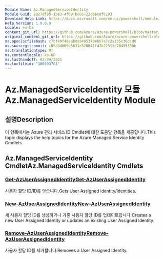 ```yaml
---
Module Name: Az.ManagedServiceIdentity
Module Guid: 2a27df8b-15e3-4fb9-b885-22c6bcafc203
Download Help Link: https://docs.microsoft.com/en-us/powershell/module/az.managedserviceidentity
Help Version: 1.0.0.0
Locale: en-US
content_git_url: https://github.com/Azure/azure-powershell/blob/master/src/ManagedServiceIdentity/ManagedServiceIdentity/help/Az.ManagedServiceIdentity.md
original_content_git_url: https://github.com/Azure/azure-powershell/blob/master/src/ManagedServiceIdentity/ManagedServiceIdentity/help/Az.ManagedServiceIdentity.md
ms.openlocfilehash: c7bf49f486abd09495370eb67a7c2a135c36dcd0
ms.sourcegitcommit: c05d3d669b5631e526841f47b22513d78495350b
ms.translationtype: MT
ms.contentlocale: ko-KR
ms.lasthandoff: 02/09/2021
ms.locfileid: "100203701"
---
```

# <span data-ttu-id="e7c74-101">Az.ManagedServiceIdentity 모듈</span><span class="sxs-lookup"><span data-stu-id="e7c74-101">Az.ManagedServiceIdentity Module</span></span>
## <span data-ttu-id="e7c74-102">설명</span><span class="sxs-lookup"><span data-stu-id="e7c74-102">Description</span></span>
<span data-ttu-id="e7c74-103">이 항목에서는 Azure 관리 서비스 ID Cmdlet에 대한 도움말 항목을 제공합니다.</span><span class="sxs-lookup"><span data-stu-id="e7c74-103">This topic displays the help topics for the Azure Managed Service Identity Cmdlets.</span></span>

## <span data-ttu-id="e7c74-104">Az.ManagedServiceIdentity Cmdlet</span><span class="sxs-lookup"><span data-stu-id="e7c74-104">Az.ManagedServiceIdentity Cmdlets</span></span>
### [<span data-ttu-id="e7c74-105">Get-AzUserAssignedIdentity</span><span class="sxs-lookup"><span data-stu-id="e7c74-105">Get-AzUserAssignedIdentity</span></span>](Get-AzUserAssignedIdentity.md)
<span data-ttu-id="e7c74-106">사용자 할당 ID/ID를 얻습니다.</span><span class="sxs-lookup"><span data-stu-id="e7c74-106">Gets User Assigned Identity/identities.</span></span>

### [<span data-ttu-id="e7c74-107">New-AzUserAssignedIdentity</span><span class="sxs-lookup"><span data-stu-id="e7c74-107">New-AzUserAssignedIdentity</span></span>](New-AzUserAssignedIdentity.md)
<span data-ttu-id="e7c74-108">새 사용자 할당 ID를 생성하거나 기존 사용자 할당 ID를 업데이트합니다.</span><span class="sxs-lookup"><span data-stu-id="e7c74-108">Creates a new User Assigned Identity or updates an existing User Assigned Identity.</span></span>

### [<span data-ttu-id="e7c74-109">Remove-AzUserAssignedIdentity</span><span class="sxs-lookup"><span data-stu-id="e7c74-109">Remove-AzUserAssignedIdentity</span></span>](Remove-AzUserAssignedIdentity.md)
<span data-ttu-id="e7c74-110">사용자 할당 ID를 제거합니다.</span><span class="sxs-lookup"><span data-stu-id="e7c74-110">Removes a User Assigned Identity.</span></span>

